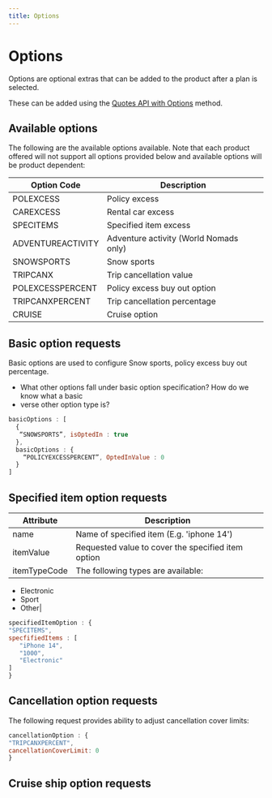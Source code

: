 ```yaml
---
title: Options
---
```


# Options

Options are optional extras that can be added to the product after a plan is selected.

These can be added using the [Quotes API with Options](/openapi/quotes/tag/Quote/paths/~1v1~1%7BbrandCode%7D~1quotewithoptions/post/) method.

## Available options

The following are the available options available. Note that each product offered will not support all options provided below and available options will be product dependent:

| Option Code | Description |
| ----------- | ----------- | 
| POLEXCESS   | Policy excess |
| CAREXCESS   | Rental car excess |
| SPECITEMS | Specified item excess |
| ADVENTUREACTIVITY | Adventure activity (World Nomads only) |
| SNOWSPORTS | Snow sports |
| TRIPCANX | Trip cancellation value |
| POLEXCESSPERCENT | Policy excess buy out option |
| TRIPCANXPERCENT | Trip cancellation percentage |
| CRUISE | Cruise option |

## Basic option requests

Basic options are used to configure Snow sports, policy excess buy out percentage.

  - What other options fall under basic option specification? How do we know what a basic
  - verse other option type is?

```javascript
basicOptions : [
  {
   “SNOWSPORTS”, isOptedIn : true
  },
  basicOptions : {
    “POLICYEXCESSPERCENT”, OptedInValue : 0
  }
]
```

## Specified item option requests

| Attribute | Description |
| ----------- | ----------- | 
| name   | Name of specified item (E.g. 'iphone 14') |
| itemValue | Requested value to cover the specified item option |
| itemTypeCode | The following types are available:
 - Electronic
 - Sport
 - Other|

```javascript
specifiedItemOption : {
"SPECITEMS",
specfifiedItems : [
   "iPhone 14", 
   "1000",
   "Electronic"
]
}
```

## Cancellation option requests

The following request provides ability to adjust cancellation cover limits:

```javascript
cancellationOption : {
"TRIPCANXPERCENT",
cancellationCoverLimit: 0
}
```

## Cruise ship option requests

